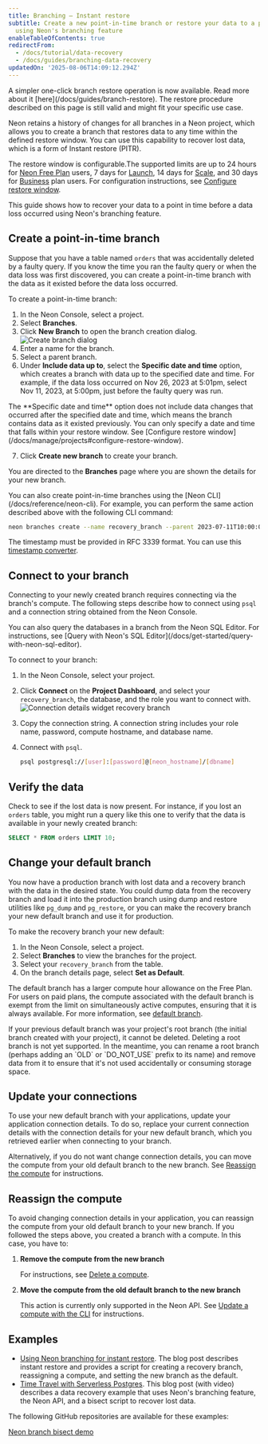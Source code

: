 ```yaml
---
title: Branching — Instant restore
subtitle: Create a new point-in-time branch or restore your data to a previous state
  using Neon's branching feature
enableTableOfContents: true
redirectFrom:
  - /docs/tutorial/data-recovery
  - /docs/guides/branching-data-recovery
updatedOn: '2025-08-06T14:09:12.294Z'
---
```


<Admonition type="comingSoon" title="New feature: Branch restore">
A simpler one-click branch restore operation is now available. Read more about it [here](/docs/guides/branch-restore). The restore procedure described on this page is still valid and might fit your specific use case.
</Admonition>

Neon retains a history of changes for all branches in a Neon project, which allows you to create a branch that restores data to any time within the defined restore window. You can use this capability to recover lost data, which is a form of Instant restore (PITR).

The restore window is configurable.The supported limits are up to 24 hours for [Neon Free Plan](/docs/introduction/plans#free-plan) users, 7 days for [Launch](/docs/introduction/plans#launch), 14 days for [Scale](/docs/introduction/plans#scale), and 30 days for [Business](/docs/introduction/plans#business) plan users. For configuration instructions, see [Configure restore window](/docs/manage/projects#configure-restore-window).

This guide shows how to recover your data to a point in time before a data loss occurred using Neon's branching feature.

## Create a point-in-time branch

Suppose that you have a table named `orders` that was accidentally deleted by a faulty query. If you know the time you ran the faulty query or when the data loss was first discovered, you can create a point-in-time branch with the data as it existed before the data loss occurred.

To create a point-in-time branch:

1. In the Neon Console, select a project.
2. Select **Branches**.
3. Click **New Branch** to open the branch creation dialog.
   ![Create branch dialog](/docs/guides/create_data_recovery_branch.png)
4. Enter a name for the branch.
5. Select a parent branch.
6. Under **Include data up to**, select the **Specific date and time** option, which creates a branch with data up to the specified date and time. For example, if the data loss occurred on Nov 26, 2023 at 5:01pm, select Nov 11, 2023, at 5:00pm, just before the faulty query was run.

<Admonition type="note">
The **Specific date and time** option does not include data changes that occurred after the specified date and time, which means the branch contains data as it existed previously. You can only specify a date and time that falls within your restore window. See [Configure restore window](/docs/manage/projects#configure-restore-window).
</Admonition>

7. Click **Create new branch** to create your branch.

You are directed to the **Branches** page where you are shown the details for your new branch.

<Admonition type="tip">
You can also create point-in-time branches using the [Neon CLI](/docs/reference/neon-cli). For example, you can perform the same action described above with the following CLI command:

```bash
neon branches create --name recovery_branch --parent 2023-07-11T10:00:00Z
```

The timestamp must be provided in RFC 3339 format. You can use this [timestamp converter](https://it-tools.tech/date-converter).

</Admonition>

## Connect to your branch

Connecting to your newly created branch requires connecting via the branch's compute. The following steps describe how to connect using `psql` and a connection string obtained from the Neon Console.

<Admonition type="note">
You can also query the databases in a branch from the Neon SQL Editor. For instructions, see [Query with Neon's SQL Editor](/docs/get-started/query-with-neon-sql-editor).
</Admonition>

To connect to your branch:

1. In the Neon Console, select your project.
2. Click **Connect** on the **Project Dashboard**, and select your `recovery_branch`, the database, and the role you want to connect with.
   ![Connection details widget recovery branch](/docs/guides/data_recovery_connection_details.png)
3. Copy the connection string. A connection string includes your role name, password, compute hostname, and database name.
4. Connect with `psql`.

   ```bash shouldWrap
   psql postgresql://[user]:[password]@[neon_hostname]/[dbname]
   ```

## Verify the data

Check to see if the lost data is now present. For instance, if you lost an `orders` table, you might run a query like this one to verify that the data is available in your newly created branch:

```sql
SELECT * FROM orders LIMIT 10;
```

## Change your default branch

You now have a production branch with lost data and a recovery branch with the data in the desired state. You could dump data from the recovery branch and load it into the production branch using dump and restore utilities like `pg_dump` and `pg_restore`, or you can make the recovery branch your new default branch and use it for production.

To make the recovery branch your new default:

1. In the Neon Console, select a project.
2. Select **Branches** to view the branches for the project.
3. Select your `recovery_branch` from the table.
4. On the branch details page, select **Set as Default**.

The default branch has a larger compute hour allowance on the Free Plan. For users on paid plans, the compute associated with the default branch is exempt from the limit on simultaneously active computes, ensuring that it is always available. For more information, see [default branch](/docs/manage/branches#default-branch).

<Admonition type="note">
If your previous default branch was your project's root branch (the initial branch created with your project), it cannot be deleted. Deleting a root branch is not yet supported. In the meantime, you can rename a root branch (perhaps adding an `OLD` or `DO_NOT_USE` prefix to its name) and remove data from it to ensure that it's not used accidentally or consuming storage space.
</Admonition>

## Update your connections

To use your new default branch with your applications, update your application connection details. To do so, replace your current connection details with the connection details for your new default branch, which you retrieved earlier when connecting to your branch.

Alternatively, if you do not want change connection details, you can move the compute from your old default branch to the new branch. See [Reassign the compute](#reassign-the-compute) for instructions.

## Reassign the compute

To avoid changing connection details in your application, you can reassign the compute from your old default branch to your new branch. If you followed the steps above, you created a branch with a compute. In this case, you have to:

1. **Remove the compute from the new branch**

   For instructions, see [Delete a compute](/docs/manage/computes#delete-a-compute).

2. **Move the compute from the old default branch to the new branch**

   This action is currently only supported in the Neon API. See [Update a compute with the CLI](/docs/manage/computes#update-a-compute-with-the-api) for instructions.

## Examples

- [Using Neon branching for instant restore](/blog/point-in-time-recovery). The blog post describes instant restore and provides a script for creating a recovery branch, reassigning a compute, and setting the new branch as the default.
- [Time Travel with Serverless Postgres](/blog/point-in-time-recovery-in-postgres). This blog post (with video) describes a data recovery example that uses Neon's branching feature, the Neon API, and a bisect script to recover lost data.

The following GitHub repositories are available for these examples:

<DetailIconCards>
<a href="https://github.com/kelvich/branching_demo_bisect" description="Use Neon branching, the Neon API, and a bisect script to recover lost data" icon="github">Neon branch bisect demo</a>
</DetailIconCards>

<NeedHelp/>
